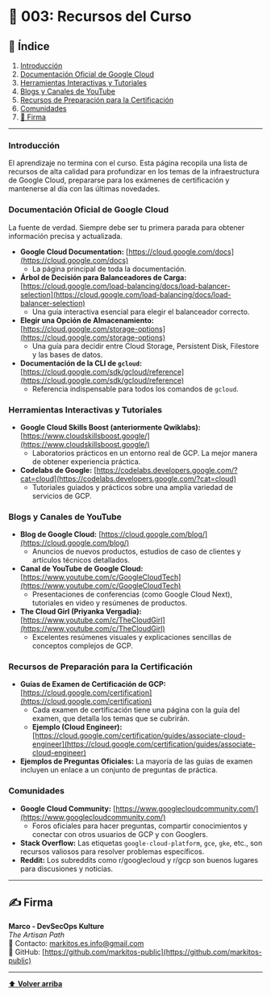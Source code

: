 
# 📜 003: Recursos del Curso

## 📝 Índice

1.  [Introducción](#introducción)
2.  [Documentación Oficial de Google Cloud](#documentación-oficial-de-google-cloud)
3.  [Herramientas Interactivas y Tutoriales](#herramientas-interactivas-y-tutoriales)
4.  [Blogs y Canales de YouTube](#blogs-y-canales-de-youtube)
5.  [Recursos de Preparación para la Certificación](#recursos-de-preparación-para-la-certificación)
6.  [Comunidades](#comunidades)
7.  [🔖 Firma](#firma)

---

### Introducción

El aprendizaje no termina con el curso. Esta página recopila una lista de recursos de alta calidad para profundizar en los temas de la infraestructura de Google Cloud, prepararse para los exámenes de certificación y mantenerse al día con las últimas novedades.

### Documentación Oficial de Google Cloud

La fuente de verdad. Siempre debe ser tu primera parada para obtener información precisa y actualizada.

*   **Google Cloud Documentation:** [https://cloud.google.com/docs](https://cloud.google.com/docs)
    *   La página principal de toda la documentación.
*   **Árbol de Decisión para Balanceadores de Carga:** [https://cloud.google.com/load-balancing/docs/load-balancer-selection](https://cloud.google.com/load-balancing/docs/load-balancer-selection)
    *   Una guía interactiva esencial para elegir el balanceador correcto.
*   **Elegir una Opción de Almacenamiento:** [https://cloud.google.com/storage-options](https://cloud.google.com/storage-options)
    *   Una guía para decidir entre Cloud Storage, Persistent Disk, Filestore y las bases de datos.
*   **Documentación de la CLI de `gcloud`:** [https://cloud.google.com/sdk/gcloud/reference](https://cloud.google.com/sdk/gcloud/reference)
    *   Referencia indispensable para todos los comandos de `gcloud`.

### Herramientas Interactivas y Tutoriales

*   **Google Cloud Skills Boost (anteriormente Qwiklabs):** [https://www.cloudskillsboost.google/](https://www.cloudskillsboost.google/)
    *   Laboratorios prácticos en un entorno real de GCP. La mejor manera de obtener experiencia práctica.
*   **Codelabs de Google:** [https://codelabs.developers.google.com/?cat=cloud](https://codelabs.developers.google.com/?cat=cloud)
    *   Tutoriales guiados y prácticos sobre una amplia variedad de servicios de GCP.

### Blogs y Canales de YouTube

*   **Blog de Google Cloud:** [https://cloud.google.com/blog/](https://cloud.google.com/blog/)
    *   Anuncios de nuevos productos, estudios de caso de clientes y artículos técnicos detallados.
*   **Canal de YouTube de Google Cloud:** [https://www.youtube.com/c/GoogleCloudTech](https://www.youtube.com/c/GoogleCloudTech)
    *   Presentaciones de conferencias (como Google Cloud Next), tutoriales en video y resúmenes de productos.
*   **The Cloud Girl (Priyanka Vergadia):** [https://www.youtube.com/c/TheCloudGirl](https://www.youtube.com/c/TheCloudGirl)
    *   Excelentes resúmenes visuales y explicaciones sencillas de conceptos complejos de GCP.

### Recursos de Preparación para la Certificación

*   **Guías de Examen de Certificación de GCP:** [https://cloud.google.com/certification](https://cloud.google.com/certification)
    *   Cada examen de certificación tiene una página con la guía del examen, que detalla los temas que se cubrirán.
    *   **Ejemplo (Cloud Engineer):** [https://cloud.google.com/certification/guides/associate-cloud-engineer](https://cloud.google.com/certification/guides/associate-cloud-engineer)
*   **Ejemplos de Preguntas Oficiales:** La mayoría de las guías de examen incluyen un enlace a un conjunto de preguntas de práctica.

### Comunidades

*   **Google Cloud Community:** [https://www.googlecloudcommunity.com/](https://www.googlecloudcommunity.com/)
    *   Foros oficiales para hacer preguntas, compartir conocimientos y conectar con otros usuarios de GCP y con Googlers.
*   **Stack Overflow:** Las etiquetas `google-cloud-platform`, `gce`, `gke`, etc., son recursos valiosos para resolver problemas específicos.
*   **Reddit:** Los subreddits como r/googlecloud y r/gcp son buenos lugares para discusiones y noticias.

---

## ✍️ Firma

**Marco - DevSecOps Kulture**  
*The Artisan Path*  
📧 Contacto: [markitos.es.info@gmail.com](mailto:markitos.es.info@gmail.com)  
🐙 GitHub: [https://github.com/markitos-public](https://github.com/markitos-public)

---

[⬆️ **Volver arriba**](#-003-recursos-del-curso)
